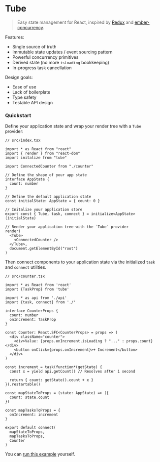 # Tube

> Easy state management for React, inspired by [Redux](https://redux.js.org/) and [ember-concurrency](http://ember-concurrency.com/docs/introduction/).

Features:

- Single source of truth
- Immutable state updates / event sourcing pattern
- Powerful concurrency primitives
- Derived state (no more `isLoading` bookkeeping)
- In-progress task cancellation

Design goals:

- Ease of use
- Lack of boilerplate
- Type safety
- Testable API design

### Quickstart

Define your application state and wrap your render tree with a `Tube` provider:

```tsx
// src/index.tsx

import * as React from "react"
import { render } from "react-dom"
import initalize from "tube"

import ConnectedCounter from "./counter"

// Define the shape of your app state
interface AppState {
  count: number
}

// Define the default application state
const initialState: AppState = { count: 0 }

// Initalize your application store
export const { Tube, task, connect } = initialize<AppState>(initialState)

// Render your application tree with the `Tube` provider
render(
  <Tube>
    <ConnectedCounter />
  </Tube>,
  document.getElementById("root")
)
```

Then connect components to your application state via the initialized `task` and `connect` utilities.

```tsx
// src/counter.tsx

import * as React from 'react'
import {TaskProp} from 'tube'

import * as api from './api'
import {task, connect} from './'

interface CounterProps {
  count: number
  onIncrement: TaskProp
}

const Counter: React.SFC<CounterProps> = props => (
  <div className="counter">
    <div>Value: {props.onIncrement.isLoading ? "..." : props.count}</div>
    <button onClick={props.onIncrement}>+ Increment</button>
  </div>
)

const increment = task(function*(getState) {
  const x = yield api.getCount() // Resolves after 1 second

  return { count: getState().count + x }
}).restartable()

const mapStateToProps = (state: AppState) => ({
  count: state.count
})

const mapTasksToProps = {
  onIncrement: increment
}

export default connect(
  mapStateToProps,
  mapTasksToProps,
  Counter
)
```

You can [run this example](./examples/counter) yourself.
